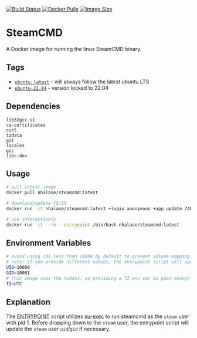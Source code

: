 [![Build Status](https://github.com/nhalase/steamcmd/actions/workflows/build-and-publish.yaml/badge.svg)](https://github.com/nhalase/steamcmd/actions)
[![Docker Pulls](https://img.shields.io/docker/pulls/nhalase/steamcmd.svg)](https://hub.docker.com/r/nhalase/steamcmd)
[![Image Size](https://img.shields.io/docker/image-size/nhalase/steamcmd/latest.svg)](https://hub.docker.com/r/nhalase/steamcmd)

# SteamCMD

A Docker image for running the linux SteamCMD binary.

## Tags

- [`ubuntu`, `latest`](./Dockerfile.ubuntu) - will always follow the latest ubuntu LTS
- [`ubuntu-22.04`](./Dockerfile.ubuntu-22.04) - version locked to 22.04

## Dependencies

```plaintext
lib32gcc-s1
ca-certificates
curl
tzdata
git
locales
gcc
libc-dev
```

## Usage

```bash
# pull latest image
docker pull nhalase/steamcmd:latest

# download/update CS:GO
docker run -it nhalase/steamcmd:latest +login anonymous +app_update 740 +quit

# use interactively
docker run -it --rm --entrypoint /bin/bash nhalase/steamcmd:latest
```

## Environment Variables

```bash
# avoid using ids less than 10000 by default to prevent volume mapping issues with host uids
# note: if you provide different values, the entrypoint script will update the steam user uid/gid
UID=10000
GID=10001
# this image uses the tzdata, so providing a TZ env var is good enough to change the container timezone
TZ=UTC
```

## Explanation

The [ENTRYPOINT](./docker-entrypoint.sh) script utilizes [su-exec](https://github.com/ncopa/su-exec) to run steamcmd as the `steam` user with pid 1. Before dropping down to the `steam` user, the entrypoint script will update the `steam` user `uid`/`gid` if necessary.

